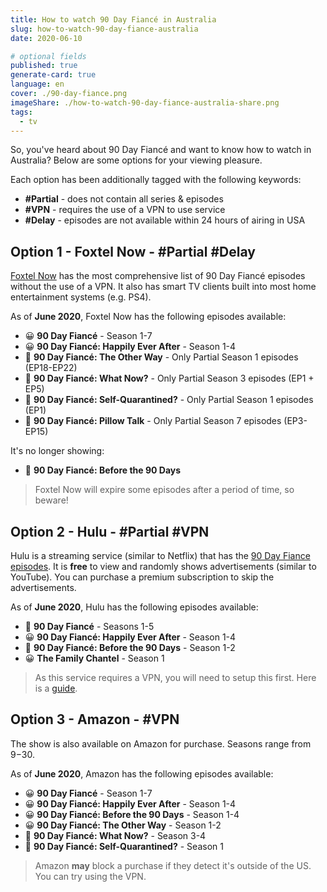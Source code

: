 ```yaml
---
title: How to watch 90 Day Fiancé in Australia
slug: how-to-watch-90-day-fiance-australia
date: 2020-06-10

# optional fields
published: true
generate-card: true
language: en
cover: ./90-day-fiance.png
imageShare: ./how-to-watch-90-day-fiance-australia-share.png
tags:
  - tv
---
```


So, you've heard about 90 Day Fiancé and want to know how to watch in Australia? Below are some options for your viewing pleasure.

Each option has been additionally tagged with the following keywords:

- **\#Partial** - does not contain all series & episodes
- **\#VPN** - requires the use of a VPN to use service
- **\#Delay** - episodes are not available within 24 hours of airing in USA

## Option 1 - Foxtel Now - \#Partial \#Delay

[Foxtel Now](https://www.foxtel.com.au/now/index.html) has the most comprehensive list of 90 Day Fiancé episodes without the use of a VPN. It also has smart TV clients built into most home entertainment systems (e.g. PS4).

As of **June 2020**, Foxtel Now has the following episodes available:

- 😀 **90 Day Fiancé** - Season 1-7
- 😀 **90 Day Fiancé: Happily Ever After** - Season 1-4
- 🙂 **90 Day Fiancé: The Other Way** - Only Partial Season 1 episodes (EP18-EP22)
- 🙂 **90 Day Fiancé: What Now?** - Only Partial Season 3 episodes (EP1 + EP5)
- 🙂 **90 Day Fiancé: Self-Quarantined?** - Only Partial Season 1 episodes (EP1)
- 🙂 **90 Day Fiancé: Pillow Talk** - Only Partial Season 7 episodes (EP3-EP15)

It's no longer showing:

- 🙁 **90 Day Fiancé: Before the 90 Days**

> Foxtel Now will expire some episodes after a period of time, so beware!

## Option 2 - Hulu - \#Partial \#VPN

Hulu is a streaming service (similar to Netflix) that has the [90 Day Fiance episodes](https://www.hulu.com/series/90-day-fiance-040d7329-47f5-48cc-9ed8-f9528c70926e). It is **free** to view and randomly shows advertisements (similar to YouTube). You can purchase a premium subscription to skip the advertisements.

As of **June 2020**, Hulu has the following episodes available:

- 🙂 **90 Day Fiancé** - Seasons 1-5
- 😀 **90 Day Fiancé: Happily Ever After** - Season 1-4
- 🙂 **90 Day Fiancé: Before the 90 Days** - Season 1-2
- 😀 **The Family Chantel** - Season 1

> As this service requires a VPN, you will need to setup this first. Here is a [guide](https://www.expressvpn.com/support/vpn-setup/).

## Option 3 - Amazon - \#VPN

The show is also available on Amazon for purchase. Seasons range from $9-$30.

As of **June 2020**, Amazon has the following episodes available:

- 😀 **90 Day Fiancé** - Season 1-7
- 😀 **90 Day Fiancé: Happily Ever After** - Season 1-4
- 😀 **90 Day Fiancé: Before the 90 Days** - Season 1-4
- 😀 **90 Day Fiancé: The Other Way** - Season 1-2
- 🙂 **90 Day Fiancé: What Now?** - Season 3-4
- 🙂 **90 Day Fiancé: Self-Quarantined?** - Season 1

> Amazon **may** block a purchase if they detect it's outside of the US. You can try using the VPN.
